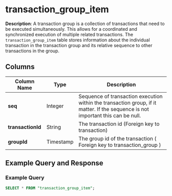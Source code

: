 # transaction_group_item

**Description**: A transaction group is a collection of transactions that need to be executed simultaneously. This allows for a coordinated and synchronized execution of multiple related transactions. The `transaction_group_item` table stores information about the individual transaction in the transaction group and its relative sequence to other transactions in the group.

## Columns

| Column Name       | Type      | Description                                                                                                                      |
| ----------------- | --------- | -------------------------------------------------------------------------------------------------------------------------------- |
| **seq**           | Integer   | Sequence of transaction execution within the transaction group, if it matter. If the sequence is not important this can be null. |
| **transactionId** | String    | The transaction id (Foreign key to transaction)                                                                                  |
| **groupId**       | Timestamp | The group id of the transaction ( Foreign key to transaction_group )                                                             |

## Example Query and Response

### Example Query

```sql
SELECT * FROM "transaction_group_item";
```
